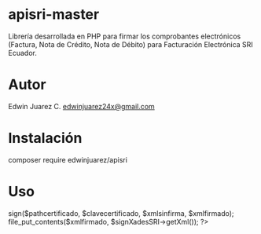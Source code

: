 # apisri-master
Librería desarrollada en PHP para firmar los comprobantes electrónicos (Factura, Nota de Crédito, Nota de Débito) para Facturación Electrónica SRI Ecuador.

# Autor
Edwin Juarez C. edwinjuarez24x@gmail.com

# Instalación
composer require edwinjuarez/apisri

# Uso
<?php  

use EdwinJuarez\APISri\SignXml\SignXadesSRI;

require 'vendor/autoload.php';

$signXadesSRI = new SignXadesSRI();

$pathcertificado = "pathcertificado.p12";
$clavecertificado = "clavecertificado";
$xmlsinfirma = "xmlsinfirma.xml";
$xmlfirmado = "xmlfirmado.xml";

$signXadesSRI->sign($pathcertificado, $clavecertificado, $xmlsinfirma, $xmlfirmado);

file_put_contents($xmlfirmado, $signXadesSRI->getXml());

?>

